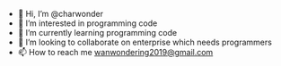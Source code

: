 - 👋 Hi, I’m @charwonder
- 👀 I’m interested in programming code
- 🌱 I’m currently learning programming code
- 💞️ I’m looking to collaborate on enterprise which needs programmers
- 📫 How to reach me wanwondering2019@gmail.com

<!---
charwonder/charwonder is a ✨ special ✨ repository because its `README.md` (this file) appears on your GitHub profile.
You can click the Preview link to take a look at your changes.
--->

